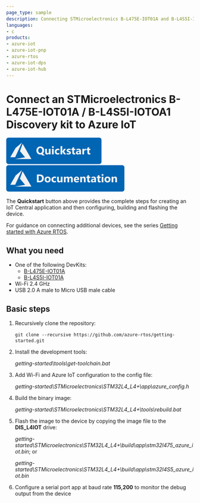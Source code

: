 ```yaml
---
page_type: sample
description: Connecting STMicroelectronics B-L475E-IOT01A and B-L4S5I-IOT01A devices to Azure IoT using Azure RTOS
languages:
- c
products:
- azure-iot
- azure-iot-pnp
- azure-rtos
- azure-iot-dps
- azure-iot-hub
---
```


# Connect an STMicroelectronics B-L475E-IOT01A / B-L4S5I-IOTOA1 Discovery kit to Azure IoT

[![Quickstart article](../../docs/media/docs-link-buttons/azure-quickstart.svg)](https://docs.microsoft.com/azure/iot-develop/quickstart-devkit-stm-b-l475e)
[![Documentation](../../docs/media/docs-link-buttons/azure-documentation.svg)](https://docs.microsoft.com/azure/iot-develop/)

The **Quickstart** button above provides the complete steps for creating an IoT Central application and then configuring, building and flashing the device.

For guidance on connecting additional devices, see the series [Getting started with Azure RTOS](https://go.microsoft.com/fwlink/p/?linkid=2129824).

## What you need

* One of the following DevKits:
    * [B-L475E-IOT01A](https://www.st.com/en/evaluation-tools/b-l475e-iot01a.html)
    * [B-L4S5I-IOT01A](https://www.st.com/en/evaluation-tools/b-l4s5i-iot01a.html)
* Wi-Fi 2.4 GHz
* USB 2.0 A male to Micro USB male cable

## Basic steps

1. Recursively clone the repository:
    ```shell
    git clone --recursive https://github.com/azure-rtos/getting-started.git
    ```
1. Install the development tools:

    *getting-started\tools\get-toolchain.bat*
1. Add Wi-Fi and Azure IoT configuration to the config file:
    
    *getting-started\STMicroelectronics\STM32L4_L4+\app\azure_config.h*
    
1. Build the binary image:

    *getting-started\STMicroelectronics\STM32L4_L4+\tools\rebuild.bat*
1. Flash the image to the device by copying the image file to the **DIS_L4IOT** drive:

    *getting-started\STMicroelectronics\STM32L4_L4+\build\app\stm32l475_azure_iot.bin*; or

    *getting-started\STMicroelectronics\STM32L4_L4+\build\app\stm32l4S5_azure_iot.bin*
1. Configure a serial port app at baud rate **115,200** to monitor the debug output from the device

